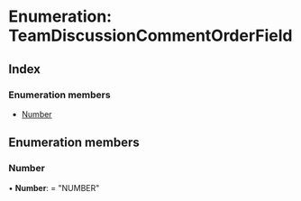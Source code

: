 
# Enumeration: TeamDiscussionCommentOrderField

## Index

### Enumeration members

* [Number](teamdiscussioncommentorderfield.md#number)

## Enumeration members

###  Number

• **Number**: = "NUMBER"
